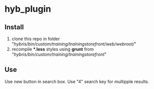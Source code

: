 # hyb_plugin

## Install

1. clone this repo in folder "*hybris/bin/custom/training/trainingstorefront/web/webroot/*"
2. recompile __*.less__ styles using __grunt__ from "*hybris/bin/custom/training/trainingstorefront*"

## Use

Use new button in search box.
Use "4" search key for multipple results.
